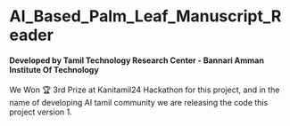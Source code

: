 # AI_Based_Palm_Leaf_Manuscript_Reader
#### Developed by Tamil Technology Research Center - Bannari Amman Institute Of Technology
We Won 🏆 3rd Prize at Kanitamil24 Hackathon for this project, and in the name of developing AI tamil community we are releasing the code this project version 1.
